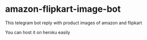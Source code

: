 # amazon-flipkart-image-bot
This telegram bot reply with product images of amazon and flipkart

You can host it on heroku easily
